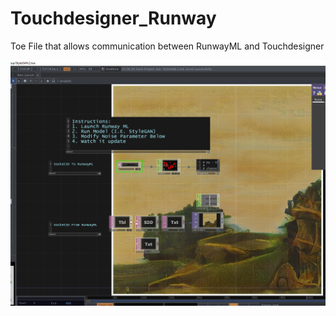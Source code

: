 # Touchdesigner_Runway
Toe File that allows communication between RunwayML and Touchdesigner

![Screenshot](screenshot.png)
